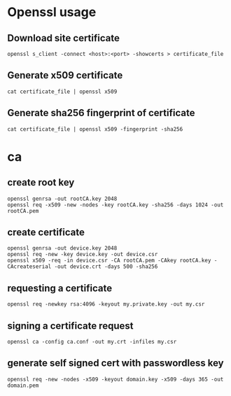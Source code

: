 # Openssl usage

## Download site certificate

~~~
openssl s_client -connect <host>:<port> -showcerts > certificate_file
~~~

## Generate x509 certificate

~~~
cat certificate_file | openssl x509
~~~

## Generate sha256 fingerprint of certificate

~~~
cat certificate_file | openssl x509 -fingerprint -sha256
~~~

# ca

## create root key

```
openssl genrsa -out rootCA.key 2048
openssl req -x509 -new -nodes -key rootCA.key -sha256 -days 1024 -out rootCA.pem
```

## create certificate

```
openssl genrsa -out device.key 2048
openssl req -new -key device.key -out device.csr
openssl x509 -req -in device.csr -CA rootCA.pem -CAkey rootCA.key -CAcreateserial -out device.crt -days 500 -sha256
```

## requesting a certificate

```
openssl req -newkey rsa:4096 -keyout my.private.key -out my.csr
```

## signing a certificate request

```
openssl ca -config ca.conf -out my.crt -infiles my.csr
```

## generate self signed cert with passwordless key

```
openssl req -new -nodes -x509 -keyout domain.key -x509 -days 365 -out domain.pem
```

